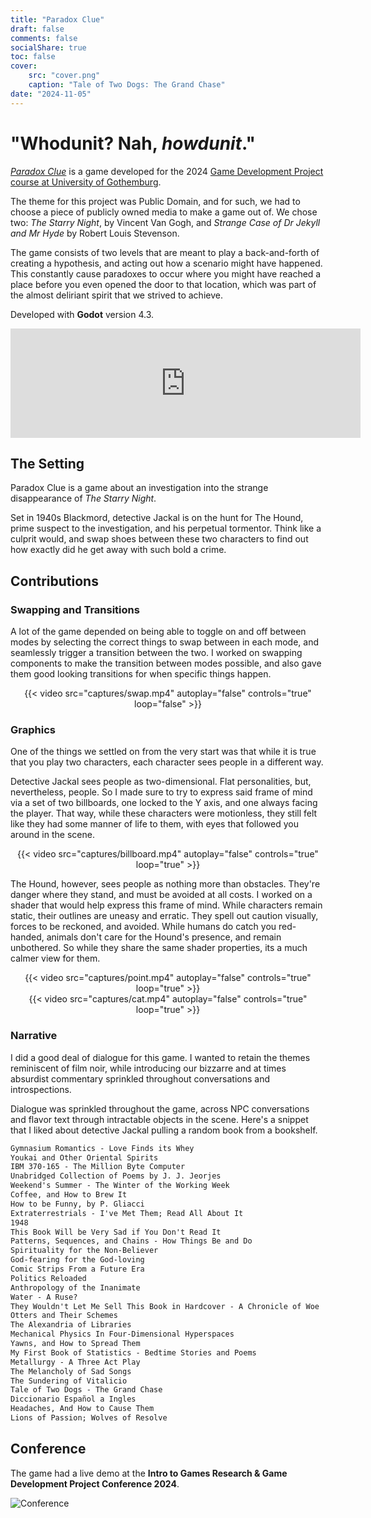 ```yaml
---
title: "Paradox Clue"
draft: false
comments: false
socialShare: true
toc: false
cover:
    src: "cover.png"
    caption: "Tale of Two Dogs: The Grand Chase"
date: "2024-11-05"
---
```


# "Whodunit? Nah, *howdunit*."

<!--more-->

[*Paradox Clue*](https://edneedsbread.itch.io/paradox-clue) is a game developed for the 2024 [Game Development Project course at University of Gothemburg](https://www.gu.se/en/study-gothenburg/game-design-technology-masters-programme-n2gdt). 

The theme for this project was Public Domain, and for such, we had to choose a piece of publicly owned media to make a game out of. We chose two: *The Starry Night*, by Vincent Van Gogh, and *Strange Case of Dr Jekyll and Mr Hyde* by Robert Louis Stevenson.

The game consists of two levels that are meant to play a back-and-forth of creating a hypothesis, and acting out how a scenario might have happened. This constantly cause paradoxes to occur where you might have reached a place before you even opened the door to that location, which was part of the almost deliriant spirit that we strived to achieve.

Developed with **Godot** version 4.3.

<center>
<iframe frameborder="0" src="https://itch.io/embed/3056327?border_width=5&amp;bg_color=4c566a&amp;fg_color=d8dee9&amp;link_color=b48ead&amp;border_color=292e39" width="560" height="175"><a href="https://edneedsbread.itch.io/paradox-clue">Paradox Clue by Ed, Rykk1n, Buddha, Martijn, DevLope, surui003</a></iframe>
</center>

## The Setting

Paradox Clue is a game about an investigation into the strange disappearance of *The Starry Night*. 

Set in 1940s Blackmord, detective Jackal is on the hunt for The Hound, prime suspect to the investigation, and his perpetual tormentor. Think like a culprit would, and swap shoes between these two characters to find out how exactly did he get away with such bold a crime. 

## Contributions

### Swapping and Transitions

A lot of the game depended on being able to toggle on and off between modes by selecting the correct things to swap between in each mode, and seamlessly trigger a transition between the two. I worked on swapping components to make the transition between modes possible, and also gave them good looking transitions for when specific things happen.

<center>
{{< video src="captures/swap.mp4" autoplay="false" controls="true" loop="false" >}}
</center>

### Graphics

One of the things we settled on from the very start was that while it is true that you play two characters, each character sees people in a different way. 

Detective Jackal sees people as two-dimensional. Flat personalities, but, nevertheless, people. So I made sure to try to express said frame of mind via a set of two billboards, one locked to the Y axis, and one always facing the player. That way, while these characters were motionless, they still felt like they had some manner of life to them, with eyes that followed you around in the scene.

<center>
{{< video src="captures/billboard.mp4" autoplay="false" controls="true" loop="true" >}}
</center>

The Hound, however, sees people as nothing more than obstacles. They're danger where they stand, and must be avoided at all costs. I worked on a shader that would help express this frame of mind. While characters remain static, their outlines are uneasy and erratic. They spell out caution visually, forces to be reckoned, and avoided. While humans do catch you red-handed, animals don't care for the Hound's presence, and remain unbothered. So while they share the same shader properties, its a much calmer view for them.

<center>
{{< video src="captures/point.mp4" autoplay="false" controls="true" loop="true" >}}
</center>

<center>
{{< video src="captures/cat.mp4" autoplay="false" controls="true" loop="true" >}}
</center>


### Narrative

I did a good deal of dialogue for this game. I wanted to retain the themes reminiscent of film noir, while introducing our bizzarre and at times absurdist commentary sprinkled throughout conversations and introspections. 

Dialogue was sprinkled throughout the game, across NPC conversations and flavor text through intractable objects in the scene. Here's a snippet that I liked about detective Jackal pulling a random book from a bookshelf.

```txt {class="codeblock_limit"}
Gymnasium Romantics - Love Finds its Whey
Youkai and Other Oriental Spirits
IBM 370-165 - The Million Byte Computer
Unabridged Collection of Poems by J. J. Jeorjes
Weekend's Summer - The Winter of the Working Week
Coffee, and How to Brew It
How to be Funny, by P. Gliacci
Extraterrestrials - I've Met Them; Read All About It
1948
This Book Will be Very Sad if You Don't Read It
Patterns, Sequences, and Chains - How Things Be and Do
Spirituality for the Non-Believer
God-fearing for the God-loving
Comic Strips From a Future Era
Politics Reloaded
Anthropology of the Inanimate
Water - A Ruse?
They Wouldn't Let Me Sell This Book in Hardcover - A Chronicle of Woe
Otters and Their Schemes
The Alexandria of Libraries
Mechanical Physics In Four-Dimensional Hyperspaces
Yawns, and How to Spread Them
My First Book of Statistics - Bedtime Stories and Poems
Metallurgy - A Three Act Play
The Melancholy of Sad Songs
The Sundering of Vitalicio
Tale of Two Dogs - The Grand Chase
Diccionario Español a Ingles
Headaches, And How to Cause Them
Lions of Passion; Wolves of Resolve
```

## Conference

The game had a live demo at the **Intro to Games Research & Game Development Project Conference 2024**. 

![Conference](/blog/paradox-clue/conference.jpg)